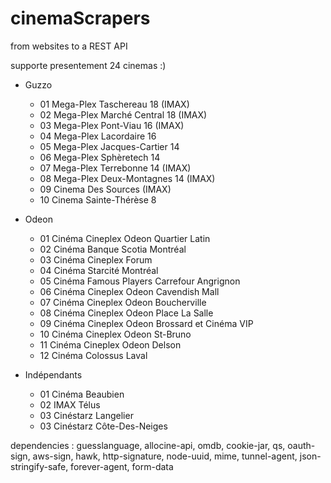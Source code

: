 cinemaScrapers
==============

from websites to a REST API

supporte presentement 24 cinemas :)

- Guzzo
    - 01 Mega-Plex Taschereau 18 (IMAX)
    - 02 Mega-Plex Marché Central 18 (IMAX)
    - 03 Mega-Plex Pont-Viau 16 (IMAX)
    - 04 Mega-Plex Lacordaire 16
    - 05 Mega-Plex Jacques-Cartier 14
    - 06 Mega-Plex Sphèretech 14
    - 07 Mega-Plex Terrebonne 14 (IMAX)
    - 08 Mega-Plex Deux-Montagnes 14 (IMAX)
    - 09 Cinema Des Sources  (IMAX)
    - 10 Cinema Sainte-Thérèse 8

- Odeon
    - 01 Cinéma Cineplex Odeon Quartier Latin
    - 02 Cinéma Banque Scotia Montréal
    - 03 Cinéma Cineplex Forum
    - 04 Cinéma Starcité Montréal
    - 05 Cinéma Famous Players Carrefour Angrignon
    - 06 Cinéma Cineplex Odeon Cavendish Mall
    - 07 Cinéma Cineplex Odeon Boucherville
    - 08 Cinéma Cineplex Odeon Place La Salle
    - 09 Cinéma Cineplex Odeon Brossard et Cinéma VIP
    - 10 Cinéma Cineplex Odeon St-Bruno
    - 11 Cinéma Cineplex Odeon Delson
    - 12 Cinéma Colossus Laval

- Indépendants
    - 01 Cinéma Beaubien
    - 02 IMAX Télus
    - 03 Cinéstarz Langelier
    - 03 Cinéstarz Côte-Des-Neiges

dependencies : 
guesslanguage, allocine-api, omdb, cookie-jar, qs, oauth-sign, aws-sign, hawk, http-signature, node-uuid, mime, tunnel-agent, json-stringify-safe, forever-agent, form-data
